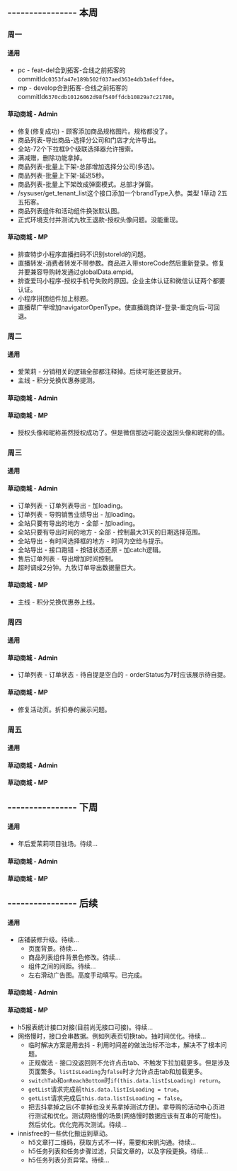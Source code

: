 ## ---------------- 本周

### 周一
#### 通用
* pc - feat-del合到拓客-合线之前拓客的commitId`c0353fa47e189b502f037aed363e4db3a6effdee`。
* mp - develop合到拓客-合线之前拓客的commitId`6370cdb10126062d98f540ffdcb10829a7c21780`。
#### 草动商城 - Admin
* 修复(修复成功) - 顾客添加商品规格图片。规格都没了。
* 商品列表-导出商品-选择分公司和门店才允许导出。
* 全站-72个下拉框9个级联选择器允许搜索。
* 满减赠，删除功能拿掉。
* 商品列表-批量上下架-总部增加选择分公司(多选)。
* 商品列表-批量上下架-延迟5秒。
* 商品列表-批量上下架改成弹窗模式。总部才弹窗。
* /sysuser/get_tenant_list这个接口添加一个brandType入参。类型 1草动 2五五拓客。
* 商品列表组件和活动组件换张默认图。
* 正式环境支付并测试九牧王退款-授权头像问题。没能重现。
#### 草动商城 - MP
* 排查特步小程序直播扫码不识别storeId的问题。
* 直播转发-消费者转发不带参数。商品进入带storeCode然后重新登录。修复并要兼容导购转发通过globalData.empid。
* 排查爱玛小程序-授权手机号失败的原因。企业主体认证和微信认证两个都要认证。
* 小程序拼团组件加上标题。
* 直播帮广举增加navigatorOpenType。使直播跳商详-登录-重定向后-可回退。

### 周二
#### 通用
* 爱茉莉 - 分销相关的逻辑全部都注释掉。后续可能还要放开。
* 主线 - 积分兑换优惠券提测。
#### 草动商城 - Admin
#### 草动商城 - MP
* 授权头像和昵称虽然授权成功了。但是微信那边可能没返回头像和昵称的值。

### 周三
#### 通用
#### 草动商城 - Admin
* 订单列表 - 订单列表导出 - 加loading。
* 订单列表 - 导购销售业绩导出 - 加loading。
* 全站只要有导出的地方 - 全部 - 加loading。
* 全站只要有导出时间的地方 - 全部 - 控制最大31天的日期选择范围。
* 全站导出 - 有时间选择框的地方 - 时间为空给与提示。
* 全站导出 - 接口跑错 - 按钮状态还原 - 加catch逻辑。
* 售后订单列表 - 导出增加时间控制。
* 超时调成2分钟。九牧订单导出数据量巨大。
#### 草动商城 - MP
* 主线 - 积分兑换优惠券上线。

### 周四
#### 通用
#### 草动商城 - Admin
* 订单列表 - 订单状态 - 待自提是空白的 - orderStatus为7时应该展示待自提。
#### 草动商城 - MP
* 修复活动页。折扣券的展示问题。

### 周五
#### 通用
#### 草动商城 - Admin
#### 草动商城 - MP

## ---------------- 下周
#### 通用
* 年后爱茉莉项目驻场。待续...
#### 草动商城 - Admin
#### 草动商城 - MP

## ---------------- 后续
#### 通用
* 店铺装修升级。待续...
  - 页面背景。待续...
  - 商品列表组件背景色修改。待续...
  - 组件之间的间距。待续...
  - 左右滑动广告图。高度手动填写。已完成。
#### 草动商城 - Admin
#### 草动商城 - MP
* h5报表统计接口对接(目前尚无接口可接)。待续...
* 网络慢时，接口会串数据。例如列表页切换tab。抽时间优化。待续...
  - 临时解决方案是用去抖 - 利用时间差的做法治标不治本，解决不了根本问题。
  - 正规做法 - 接口没返回则不允许点击tab、不触发下拉加载更多。但是涉及页面繁多。`listIsLoading`为`false`时才允许点击tab和加载更多。
  - `switchTab`和`onReachBottom`时`if(this.data.listIsLoading) return`。
  - `getList`请求完成前`this.data.listIsLoading = true`。
  - `getList`请求完成后`this.data.listIsLoading = false`。
  - 把去抖拿掉之后(不拿掉也没关系拿掉测试方便)。拿导购的活动中心页进行测试和优化。测试网络慢的场景(网络慢时数据应该有互串的可能性)。然后优化。优化完再次测试。待续...
* innisfree的一些优化搬运到草动。
  - h5文章打二维码，获取方式不一样，需要和宋帆沟通。待续...
  - h5任务列表和任务步骤过滤，只留文章的，以及字段更换。待续...
  - h5任务列表分页异常。待续...
